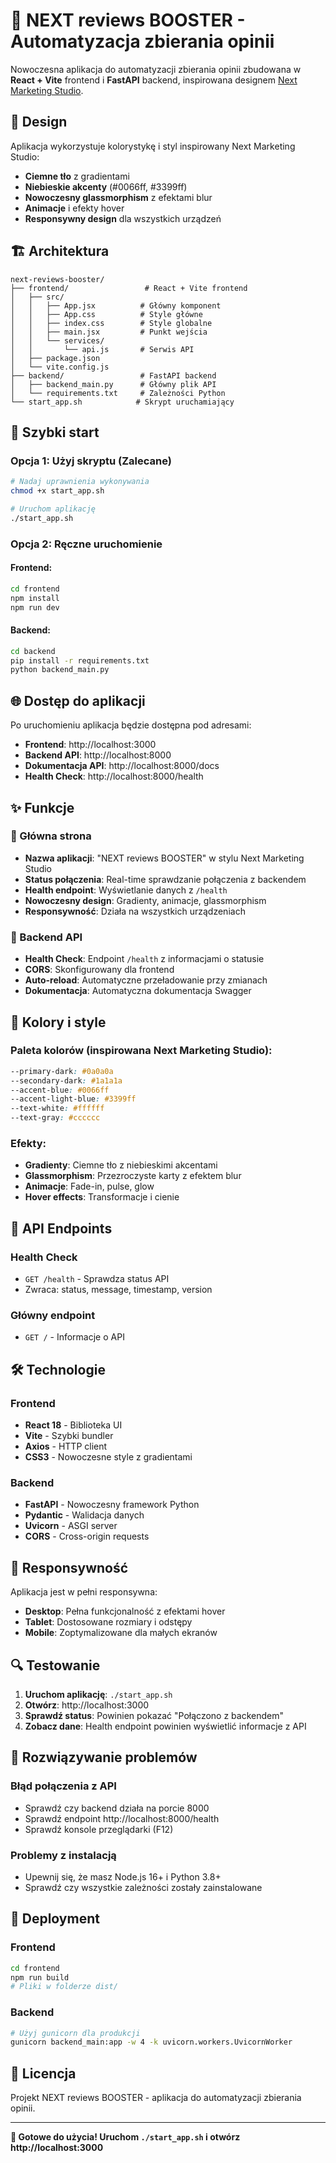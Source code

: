 # 📝 NEXT reviews BOOSTER - Automatyzacja zbierania opinii

Nowoczesna aplikacja do automatyzacji zbierania opinii zbudowana w **React + Vite** frontend i **FastAPI** backend, inspirowana designem [Next Marketing Studio](https://nextmarketingstudio.com/).

## 🎨 Design

Aplikacja wykorzystuje kolorystykę i styl inspirowany Next Marketing Studio:
- **Ciemne tło** z gradientami
- **Niebieskie akcenty** (#0066ff, #3399ff)
- **Nowoczesny glassmorphism** z efektami blur
- **Animacje** i efekty hover
- **Responsywny design** dla wszystkich urządzeń

## 🏗️ Architektura

```
next-reviews-booster/
├── frontend/                 # React + Vite frontend
│   ├── src/
│   │   ├── App.jsx          # Główny komponent
│   │   ├── App.css          # Style główne
│   │   ├── index.css        # Style globalne
│   │   ├── main.jsx         # Punkt wejścia
│   │   └── services/
│   │       └── api.js       # Serwis API
│   ├── package.json
│   └── vite.config.js
├── backend/                 # FastAPI backend
│   ├── backend_main.py      # Główny plik API
│   └── requirements.txt     # Zależności Python
└── start_app.sh            # Skrypt uruchamiający
```

## 🚀 Szybki start

### Opcja 1: Użyj skryptu (Zalecane)

```bash
# Nadaj uprawnienia wykonywania
chmod +x start_app.sh

# Uruchom aplikację
./start_app.sh
```

### Opcja 2: Ręczne uruchomienie

#### Frontend:
```bash
cd frontend
npm install
npm run dev
```

#### Backend:
```bash
cd backend
pip install -r requirements.txt
python backend_main.py
```

## 🌐 Dostęp do aplikacji

Po uruchomieniu aplikacja będzie dostępna pod adresami:

- **Frontend**: http://localhost:3000
- **Backend API**: http://localhost:8000
- **Dokumentacja API**: http://localhost:8000/docs
- **Health Check**: http://localhost:8000/health

## ✨ Funkcje

### 🎯 Główna strona
- **Nazwa aplikacji**: "NEXT reviews BOOSTER" w stylu Next Marketing Studio
- **Status połączenia**: Real-time sprawdzanie połączenia z backendem
- **Health endpoint**: Wyświetlanie danych z `/health`
- **Nowoczesny design**: Gradienty, animacje, glassmorphism
- **Responsywność**: Działa na wszystkich urządzeniach

### 🔧 Backend API
- **Health Check**: Endpoint `/health` z informacjami o statusie
- **CORS**: Skonfigurowany dla frontend
- **Auto-reload**: Automatyczne przeładowanie przy zmianach
- **Dokumentacja**: Automatyczna dokumentacja Swagger

## 🎨 Kolory i style

### Paleta kolorów (inspirowana Next Marketing Studio):
```css
--primary-dark: #0a0a0a
--secondary-dark: #1a1a1a
--accent-blue: #0066ff
--accent-light-blue: #3399ff
--text-white: #ffffff
--text-gray: #cccccc
```

### Efekty:
- **Gradienty**: Ciemne tło z niebieskimi akcentami
- **Glassmorphism**: Przezroczyste karty z efektem blur
- **Animacje**: Fade-in, pulse, glow
- **Hover effects**: Transformacje i cienie

## 🔌 API Endpoints

### Health Check
- `GET /health` - Sprawdza status API
- Zwraca: status, message, timestamp, version

### Główny endpoint
- `GET /` - Informacje o API

## 🛠️ Technologie

### Frontend
- **React 18** - Biblioteka UI
- **Vite** - Szybki bundler
- **Axios** - HTTP client
- **CSS3** - Nowoczesne style z gradientami

### Backend
- **FastAPI** - Nowoczesny framework Python
- **Pydantic** - Walidacja danych
- **Uvicorn** - ASGI server
- **CORS** - Cross-origin requests

## 📱 Responsywność

Aplikacja jest w pełni responsywna:
- **Desktop**: Pełna funkcjonalność z efektami hover
- **Tablet**: Dostosowane rozmiary i odstępy
- **Mobile**: Zoptymalizowane dla małych ekranów

## 🔍 Testowanie

1. **Uruchom aplikację**: `./start_app.sh`
2. **Otwórz**: http://localhost:3000
3. **Sprawdź status**: Powinien pokazać "Połączono z backendem"
4. **Zobacz dane**: Health endpoint powinien wyświetlić informacje z API

## 🐛 Rozwiązywanie problemów

### Błąd połączenia z API
- Sprawdź czy backend działa na porcie 8000
- Sprawdź endpoint http://localhost:8000/health
- Sprawdź konsole przeglądarki (F12)

### Problemy z instalacją
- Upewnij się, że masz Node.js 16+ i Python 3.8+
- Sprawdź czy wszystkie zależności zostały zainstalowane

## 🚀 Deployment

### Frontend
```bash
cd frontend
npm run build
# Pliki w folderze dist/
```

### Backend
```bash
# Użyj gunicorn dla produkcji
gunicorn backend_main:app -w 4 -k uvicorn.workers.UvicornWorker
```

## 📄 Licencja

Projekt NEXT reviews BOOSTER - aplikacja do automatyzacji zbierania opinii.

---

**🎉 Gotowe do użycia! Uruchom `./start_app.sh` i otwórz http://localhost:3000**
